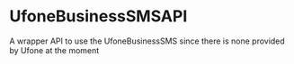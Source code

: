 UfoneBusinessSMSAPI
===================

A wrapper API to use the UfoneBusinessSMS since there is none provided by Ufone at the moment

